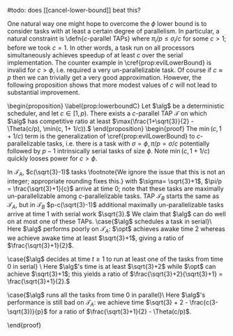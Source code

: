 #todo: does [[cancel-lower-bound]] beat this?

 One natural way one might hope to overcome the $\phi$ lower bound
 is to consider tasks with at least a certain degree of
 parallelism. In particular, a natural constraint is
 \defn{$c$-parallel TAPs} where $\pi_i/p \leq \sigma_i / c$ for
 some $c>1$; before we took $c=1$. In other words, a task run on
 all processors simultaneously achieves speedup of at least $c$
 over the serial implementation. The counter example in
 \cref{prop:evilLowerBound} is invalid for $c>\phi$, i.e. required a very
 un-parallelizable task. Of course if $c \approx p$ then we can
 trivially get a very good approximation. However, the following
 proposition shows that more modest values of $c$ will not lead to
 substantial improvement.

 \begin{proposition}
   \label{prop:lowerboundC}
   Let $\alg$ be a deterministic scheduler, and let
   $c\in [1,p)$.
   There exists a $c$-parallel TAP $\mathcal{T}$ on which $\alg$ has
   competitive ratio at least $\max(\frac{1+\sqrt{3}}{2} - \Theta(c/p), \min(c, 1+ 1/c)).$ 
   \end{proposition}
 \begin{proof}
   The $\min(c,1+1/c)$ term is the generalization of
   \cref{prop:evilLowerBound} to $c$-parallelizable tasks, i.e.
   there is a task with $\sigma=\phi, \pi/p = \sigma/c$
   potentially followed by $p-1$ intrinsically serial tasks of size
   $\phi$. Note $\min(c,1+1/c)$ quickly looses power for $c>\phi$.

   In $\mathcal{T}_A$, $c(\sqrt{3}-1)$ tasks \footnote{We ignore the
   issue that this is not an integer; appropriate 
 rounding fixes this.} with $\sigma= \sqrt{3}+1$, $\pi/p =
 \frac{\sqrt{3}+1}{c}$ arrive at time $0$; note that these tasks are maximally
 un-parallelizable among $c$-parallelizable tasks.
 TAP $\mathcal{T}_B$ starts the same as $\mathcal{T}_A$, but in
 $\mathcal{T}_B$ $p-c(\sqrt{3}-1)$ additional maximally
 un-parallelizable tasks arrive at time $1$ with serial work $\sqrt{3}.$
 We claim that $\alg$ can do well on at most one of these TAPs.
 \case{$\alg$ schedules a task in serial}\\
 Here $\alg$ performs poorly on $\mathcal{T}_A$: $\opt$ achieves awake
 time 2 whereas we achieve awake time at least $\sqrt{3}+1$,
 giving a ratio of $\frac{\sqrt{3}+1}{2}$.

 \case{$\alg$ decides at time $t\geq 1$ to run at least one of the
 tasks from time $0$ in serial} \\
 Here $\alg$'s time is at least $\sqrt{3}+2$ while $\opt$ can achieve
 $\sqrt{3}+1$; this yields a ratio of
 $\frac{\sqrt{3}+2}{\sqrt{3}+1} = \frac{\sqrt{3}+1}{2}.$

 \case{$\alg$ runs all the tasks from time $0$ in parallel}\\
 Here $\alg$'s performance is still bad on $\mathcal{T}_A$: 
 we achieve time $\sqrt{3} + 2 - \frac{c(3-\sqrt{3})}{p}$ for a
 ratio of $\frac{\sqrt{3}+1}{2} - \Theta(c/p)$.
 
\end{proof}